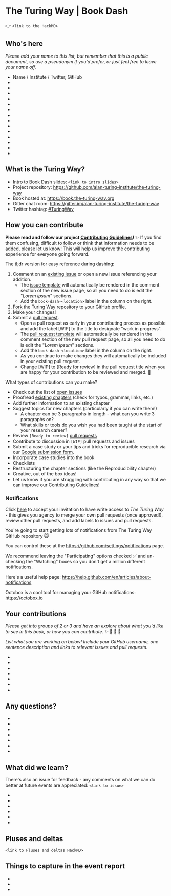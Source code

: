 # The Turing Way | Book Dash

:point_right: ```<link to the HackMD>```

## Who's here

*Please add your name to this list, but remember that this is a public document, so use a pseudonym if you'd prefer, or just feel free to leave your name off.*

* Name / Institute / Twitter, GitHub
* 
* 
* 
* 
* 
* 
* 
* 
* 
* 
* 
* 
* 
* 

## What is the Turing Way?

* Intro to Book Dash slides: ```<link to intro slides>```
* Project repository: https://github.com/alan-turing-institute/the-turing-way
* Book hosted at: https://book.the-turing-way.org
* Gitter chat room: https://gitter.im/alan-turing-institute/the-turing-way
* Twitter hashtag: [#TuringWay](https://twitter.com/search?q=%23TuringWay&src=typed_query)


## How you can contribute

**Please read and follow our project [Contributing Guidelines](https://github.com/alan-turing-institute/the-turing-way/blob/main/CONTRIBUTING.md)!** :sparkles: If you find them confusing, difficult to follow or think that information needs to be added, please let us know! This will help us improve the contributing experience for everyone going forward.

The tl;dr version for easy reference during dashing:
1. Comment on an [existing issue](https://github.com/alan-turing-institute/the-turing-way/issues) or open a new issue referencing your addition.
    * The [issue template](https://github.com/alan-turing-institute/the-turing-way/blob/main/ISSUE_TEMPLATE.md) will automatically be rendered in the comment section of the new issue page, so all you need to do is edit the "*Lorem ipsum*" sections.
    * Add the ```book-dash-<location>``` label in the column on the right.
2. [Fork](https://help.github.com/articles/fork-a-repo) the Turing Way repository to your GitHub profile.
3. Make your changes!
4. Submit a [pull request](https://help.github.com/articles/creating-a-pull-request).
    * Open a pull request as early in your contributing process as possible and add the label [WIP] to the title to designate "work in progress".
    * The [pull request template](https://github.com/alan-turing-institute/the-turing-way/blob/main/.github/PULL_REQUEST_TEMPLATE.md) will automatically be rendered in the comment section of the new pull request page, so all you need to do is edit the "*Lorem ipsum*" sections.
    * Add the ```book-dash-<location>``` label in the column on the right.
    * As you continue to make changes they will automatically be included in your existing pull request.
    * Change [WIP] to [Ready for review] in the pull request title when you are happy for your contribution to be reviewed and merged. :tada:

What types of contributions can you make?
* Check out the list of [open issues](https://github.com/alan-turing-institute/the-turing-way/issues)
* Proofread [existing chapters](https://book.the-turing-way.org) (check for typos, grammar, links, etc.)
* Add further information to an existing chapter
* Suggest topics for new chapters (particularly if you can write them!)
    * A chapter can be 3 paragraphs in length - what can you write 3 paragraphs on?
    * What skills or tools do you wish you had been taught at the start of your research career?
* Review ```[Ready to review]``` [pull requests](https://github.com/alan-turing-institute/the-turing-way/pulls)
* Contribute to discussion in ```[WIP]``` pull requests and issues
* Submit a case study or your tips and tricks for reproducible research via our [Google submission form](https://goo.gl/forms/akFqZEIy2kxAjfZW2).
* Incorporate case studies into the book
* Checklists
* Restructuring the chapter sections (like the Reproducibility chapter)
* Creative, out of the box ideas!
* Let us know if you are struggling with contributing in any way so that we can improve our Contributing Guidelines!

### Notifications

Click [here](https://github.com/alan-turing-institute/the-turing-way/invitations) to accept your invitation to have write access to *The Turing Way* - this gives you agency to merge your own pull requests (once approved!), review other pull requests, and add labels to issues and pull requests.

You're going to start getting lots of notifications from The Turing Way GitHub repository :scream_cat:

You can control these at the https://github.com/settings/notifications page.

We recommend leaving the "Participating" options checked :white_check_mark: and un-checking the "Watching" boxes so you don't get a million different notifications.

Here's a useful help page: https://help.github.com/en/articles/about-notifications

Octobox is a cool tool for managing your GitHub notifications: https://octobox.io

## Your contributions
*Please get into groups of 2 or 3 and have an explore about what you'd like to see in this book, or how you can contribute.* :sparkles: :space_invader: :rocket: :star2: 

*List what you are working on below! Include your GitHub username, one sentence description and links to relevant issues and pull requests.*

* 
* 
* 
*  
* 
*  
* 


## Any questions?


* 
* 
* 
*  
* 
*  
* 

## What did we learn?

There's also an issue for feedback - any comments on what we can do better at future events are appreciated: ```<link to issue>```


* 
* 
* 
*  
* 
*  


## Pluses and deltas

```<link to Pluses and deltas HackMD>```

## Things to capture in the event report

*  
* 
*  

